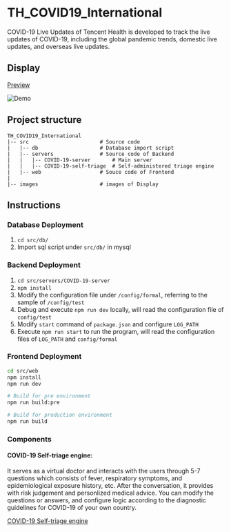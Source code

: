 # TH_COVID19_International

COVID-19 Live Updates of Tencent Health is developed to track the live updates of COVID-19, including the global pandemic trends, domestic live updates, and overseas live updates.


## Display
[Preview](https://covid-19.th.qq.com)

![Demo](./images/demo_2.png)


## Project structure

    TH_COVID19_International
    |-- src                       # Source code
    |   |-- db                    # Database import script
    |   |-- servers               # Source code of Backend
    |   |   |-- COVID-19-server       # Main server
    |   |   |-- COVID-19-self-triage  # Self-administered triage engine
    |   |-- web                   # Souce code of Frontend
    |
    |-- images                    # images of Display


## Instructions

### Database Deployment

1. `cd src/db/`
2. Import sql script under `src/db/` in mysql


### Backend Deployment

1. `cd src/servers/COVID-19-server`
2. `npm install`
3. Modify the configuration file under `/config/formal`, referring to the sample of  `/config/test`
4. Debug and execute `npm run dev` locally, will read the configuration file of `config/test`
5. Modify `start` command of `package.json` and configure `LOG_PATH`
6. Execute `npm run start` to run the program, will read the configuration files of `LOG_PATH` and `config/formal`

### Frontend Deployment

```bash
cd src/web
npm install
npm run dev

# Build for pre environment
npm run build:pre

# Build for production environment
npm run build
```

### Components

#### COVID-19 Self-triage engine:

It serves as a virtual doctor and interacts with the users through 5-7 questions which consists of fever, respiratory symptoms, and epidemiological exposure history, etc. After the conversation, it provides with risk judgement and personlized medical advice.
You can modify the questions or answers, and configure logic according to the
diagnostic guidelines for COVID-19 of your own country.

[COVID-19 Self-triage engine](src/servers/COVID-19-self-triage)
